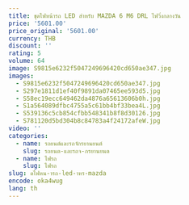 ```yaml
---
title: ชุดไฟหน้ารถ LED สําหรับ MAZDA 6 M6 DRL ไฟวิ่งกลางวัน
price: '5601.00'
price_original: '5601.00'
currency: THB
discount: ''
rating: 5
volume: 64
image: S9815e6232f5047249696420cd650ae347.jpg
images:
  - S9815e6232f5047249696420cd650ae347.jpg
  - S297e1811d1ef40f9891da07465ee593d5.jpg
  - S58ec19ecc649462da4876a65613606b0h.jpg
  - S1a564089dfbc4755a5c61bb4bf33bea4L.jpg
  - S539136c5cb854cfbb548341b8f8d30126.jpg
  - S781120d5bd304b8c84783a4f24172afeW.jpg
video: ''
categories:
  - name: รถยนต์และรถจักรยานยนต์
    slug: รถยนต-และรถจ-กรยานยนต
  - name: ไฟรถ
    slug: ไฟรถ
slug: ดไฟหน-ารถ-led-าหร-mazda
encode: oka4wug
lang: th
---
```

  